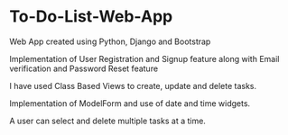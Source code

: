 # To-Do-List-Web-App

Web App created using Python, Django and Bootstrap

Implementation of User Registration and Signup feature along with Email verification and Password Reset feature

I have used Class Based Views to create, update and delete tasks.

Implementation of ModelForm and use of date and time widgets.

A user can select and delete multiple tasks at a time.
